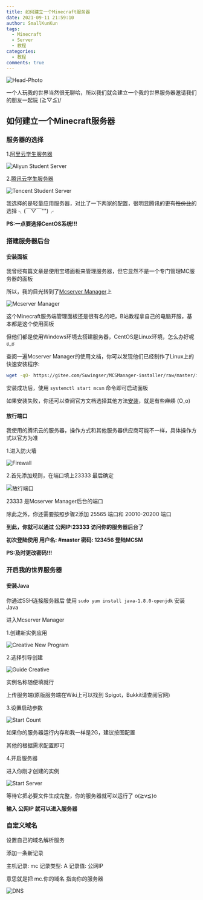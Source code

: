 ```yaml
---
title: 如何建立一个Minecraft服务器
date: 2021-09-11 21:59:10
author: SmallKunKun
tags:
  - Minecraft
  - Server
  - 教程
categories:
  - 教程
comments: true
---
```

![Head-Photo](https://smallkunkun.gitee.io/photo/101.png)

一个人玩我的世界当然很无聊哈，所以我们就会建立一个我的世界服务器邀请我们的朋友一起玩 \(≧▽≦)/
<!--more-->
## 如何建立一个Minecraft服务器

### 服务器的选择

1.[阿里云学生服务器](https://developer.aliyun.com/plan/grow-up)

![Aliyun Student Server](https://cdn.jsdelivr.net/gh/SmallKunKun/Photo/20210710085523.png)

2.[腾讯云学生服务器](https://cloud.tencent.com/act/campus?cps_key=07262ceff2ebf6a221b67638c3953235)

![Tencent Student Server](https://cdn.jsdelivr.net/gh/SmallKunKun/Photo/20210710085223.png)

我选择的是轻量应用服务器，对比了一下两家的配置，很明显腾讯的更有~~性价比~~的选择 ╮(￣▽￣"")╭

**PS:一点要选择CentOS系统!!!**

### 搭建服务器后台

#### 安装面板

我曾经有篇文章是使用宝塔面板来管理服务器，但它显然不是一个专门管理MC服务器的面板

所以，我的目光转到了[Mcserver Manager](http://mcsm.suwings.top)上

![Mcserver Manager](https://cdn.jsdelivr.net/gh/SmallKunKun/Photo/20210710090708.png)

这个Minecraft服务端管理面板还是很有名的吧，B站教程拿自己的电脑开服，基本都是这个使用面板

但他们都是使用Windows环境去搭建服务器，CentOS是Linux环境，怎么办好呢 ಠ_ಠ

查阅一遍Mcserver Manager的使用文档，你可以发现他们已经制作了Linux上的快速安装程序:

```bash
wget -qO- https://gitee.com/Suwingser/MCSManager-installer/raw/master/install.sh | bash
```

安装成功后，使用 ``` systemctl start mcsm ``` 命令即可启动面板

如果安装失败，你还可以查阅官方文档选择其他方法[安装](https://github.com/Suwings/MCSManager/wiki/Linux-下安装与使用详解)，就是有些~~麻烦~~ (O_o)

#### 放行端口

我使用的腾讯云的服务器，操作方式和其他服务器供应商可能不一样，具体操作方式以官方为准

1.进入防火墙

![Firewall](https://cdn.jsdelivr.net/gh/SmallKunKun/Photo/20210710092243.png)

2.首先添加规则，在端口填上23333 最后确定

![放行端口](https://cdn.jsdelivr.net/gh/SmallKunKun/Photo/20210710092531.png)


23333 是Mcserver Manager后台的端口

除此之外，你还需要按照步骤2添加 25565 端口和 20010-20200 端口

**到此，你就可以通过 公网IP:23333 访问你的服务器后台了**

**初次登陆使用 用户名: #master 密码: 123456 登陆MCSM**

**PS:及时更改密码!!!**

### 开启我的世界服务器

#### 安装Java

你通过SSH连接服务器后 使用 ``` sudo yum install java-1.8.0-openjdk ``` 安装Java

进入Mcserver Manager

1.创建新实例应用

![Creative New Program](https://cdn.jsdelivr.net/gh/SmallKunKun/Photo/20210710093912.png)

2.选择引导创建

![Guide Creative](https://cdn.jsdelivr.net/gh/SmallKunKun/Photo/20210710094131.png)

实例名称随便填就行

上传服务端(原版服务端在Wiki上可以找到 Spigot，Bukkit请查阅官网)

3.设置启动参数

![Start Count](https://cdn.jsdelivr.net/gh/SmallKunKun/Photo/20210710094551.png)

如果你的服务器运行内存和我一样是2G，建议按图配置

其他的根据需求配置即可

4.开启服务器

进入你刚才创建的实例

![Start Server](https://cdn.jsdelivr.net/gh/SmallKunKun/Photo/20210710094937.png)

等待它把必要文件生成完整，你的服务器就可以运行了 o(≧v≦)o

**输入 公网IP 就可以进入服务器**

### 自定义域名

设置自己的域名解析服务

添加一条新记录

主机记录: mc 记录类型: A 记录值: 公网IP

意思就是把 mc.你的域名 指向你的服务器

![DNS](https://smallkunkun.gitee.io/photo/dns.png)

